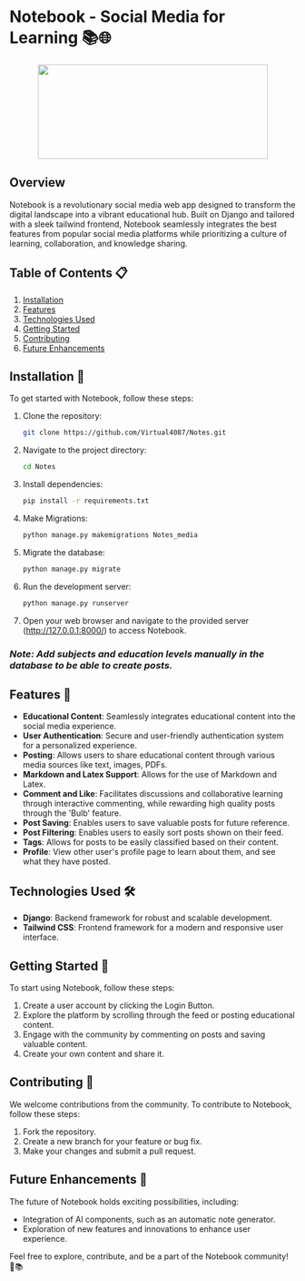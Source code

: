 # Notebook - Social Media for Learning 📚🌐

<p align="center">
  <img width="405" height="166" src="https://github.com/Virtual4087/Notes/assets/104749730/0a73666f-f6c5-427e-9e69-555bde8804c7">
</p>

## Overview

Notebook is a revolutionary social media web app designed to transform the digital landscape into a vibrant educational hub. Built on Django and tailored with a sleek tailwind frontend, Notebook seamlessly integrates the best features from popular social media platforms while prioritizing a culture of learning, collaboration, and knowledge sharing.

## Table of Contents 📋

1. [Installation](#installation)
2. [Features](#features)
3. [Technologies Used](#technologies-used)
4. [Getting Started](#getting-started)
6. [Contributing](#contributing)
7. [Future Enhancements](#future-enhancements)

## Installation 🚀

To get started with Notebook, follow these steps:

1. Clone the repository:
    ```bash
    git clone https://github.com/Virtual4087/Notes.git
    ```

2. Navigate to the project directory:
    ```bash
    cd Notes
    ```

3. Install dependencies:
    ```bash
    pip install -r requirements.txt
    ```
    
3. Make Migrations:
    ```bash
    python manage.py makemigrations Notes_media
    ```

6. Migrate the database:
    ```bash
    python manage.py migrate
    ```

7. Run the development server:
    ```bash
    python manage.py runserver
    ```

8. Open your web browser and navigate to the provided server (http://127.0.0.1:8000/) to access Notebook.


### ***Note: Add subjects and education levels manually in the database to be able to create posts.***

## Features 🌟

- __Educational Content__: Seamlessly integrates educational content into the social media experience.
- __User Authentication__: Secure and user-friendly authentication system for a personalized experience.
- __Posting__: Allows users to share educational content through various media sources like text, images, PDFs.
- __Markdown and Latex Support__: Allows for the use of Markdown and Latex.
- __Comment and Like__: Facilitates discussions and collaborative learning through interactive commenting, while rewarding high quality posts through the 'Bulb' feature.
- __Post Saving__: Enables users to save valuable posts for future reference.
- __Post Filtering__: Enables users to easily sort posts shown on their feed.
- __Tags__: Allows for posts to be easily classified based on their content.
- __Profile__: View other user's profile page to learn about them, and see what they have posted.

## Technologies Used 🛠️

- **Django**: Backend framework for robust and scalable development.
- **Tailwind CSS**: Frontend framework for a modern and responsive user interface.

## Getting Started 🚀

To start using Notebook, follow these steps:

1. Create a user account by clicking the Login Button.
2. Explore the platform by scrolling through the feed or posting educational content.
3. Engage with the community by commenting on posts and saving valuable content.
4. Create your own content and share it.

## Contributing 🤝

We welcome contributions from the community. To contribute to Notebook, follow these steps:

1. Fork the repository.
2. Create a new branch for your feature or bug fix.
3. Make your changes and submit a pull request.

## Future Enhancements 🔮

The future of Notebook holds exciting possibilities, including:

- Integration of AI components, such as an automatic note generator.
- Exploration of new features and innovations to enhance user experience.

Feel free to explore, contribute, and be a part of the Notebook community! 🚀📚
